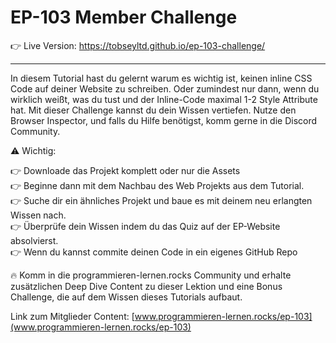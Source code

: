 # EP-103 Member Challenge

👉 Live Version: https://tobseyltd.github.io/ep-103-challenge/

---

In diesem Tutorial hast du gelernt warum es wichtig ist, keinen inline CSS Code auf deiner Website zu schreiben. Oder zumindest nur dann, wenn du wirklich weißt, was du tust und der Inline-Code maximal 1-2 Style Attribute hat. Mit dieser Challenge kannst du dein Wissen vertiefen. Nutze den Browser Inspector, und falls du Hilfe benötigst, komm gerne in die Discord Community.

⚠️ Wichtig:

👉 Downloade das Projekt komplett oder nur die Assets<br />
👉 Beginne dann mit dem Nachbau des Web Projekts aus dem Tutorial.<br />
👉 Suche dir ein ähnliches Projekt und baue es mit deinem neu erlangten Wissen nach.<br />
👉 Überprüfe dein Wissen indem du das Quiz auf der EP-Website absolvierst.<br />
👉 Wenn du kannst commite deinen Code in ein eigenes GitHub Repo<br />

🔥 Komm in die programmieren-lernen.rocks Community und erhalte zusätzlichen
Deep Dive Content zu dieser Lektion und eine Bonus Challenge, die auf dem Wissen
dieses Tutorials aufbaut.

Link zum Mitglieder Content: [www.programmieren-lernen.rocks/ep-103](www.programmieren-lernen.rocks/ep-103)

